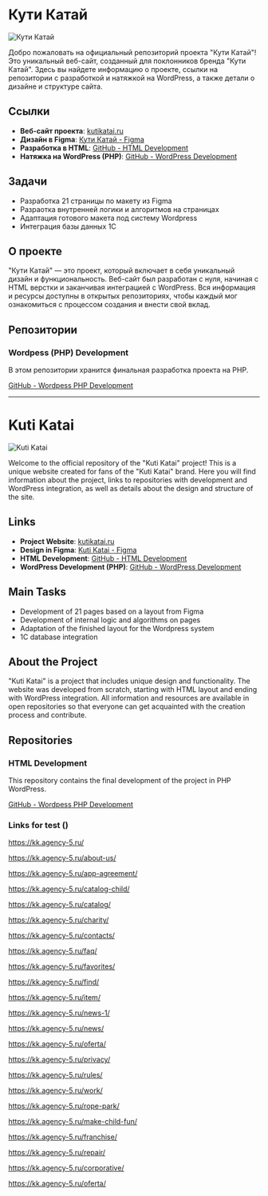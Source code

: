 # Кути Катай

![Кути Катай](https://kutikatai.ru/wp-content/themes/Kyti-katai/assets/assets/icon/logo-new-black.svg)

Добро пожаловать на официальный репозиторий проекта "Кути Катай"! Это уникальный веб-сайт, созданный для поклонников бренда "Кути Катай". Здесь вы найдете информацию о проекте, ссылки на репозитории с разработкой и натяжкой на WordPress, а также детали о дизайне и структуре сайта.

## Ссылки

- **Веб-сайт проекта**: [kutikatai.ru](https://kutikatai.ru/)
- **Дизайн в Figma**: [Кути Катай - Figma](https://www.figma.com/design/SpYuTiJPCuzNV4ZnpkNOnm/%D0%9A%D1%83%D1%82%D0%B8-%D0%9A%D0%B0%D1%82%D0%B0%D0%B9?node-id=2115-21356&t=NJu2X9wruh2SyO7n-0)
- **Разработка в HTML**: [GitHub - HTML Development](https://github.com/Ddonec/work-hard-chill-ride)
- **Натяжка на WordPress (PHP)**: [GitHub - WordPress Development](https://github.com/Ddonec/Legacy-PHP-work-KK-/tree/ed5ac980af62b3b48cc0c76dfb49b9ed47538701)

## Задачи

* Разработка 21 страницы по макету из Figma
* Разраотка внутренней логики и алгоритмов на страницах
* Адаптация готового макета под систему Wordpress
* Интеграция базы данных 1С


## О проекте

"Кути Катай" — это проект, который включает в себя уникальный дизайн и функциональность. Веб-сайт был разработан с нуля, начиная с HTML верстки и заканчивая интеграцией с WordPress. Вся информация и ресурсы доступны в открытых репозиториях, чтобы каждый мог ознакомиться с процессом создания и внести свой вклад.

## Репозитории

### Wordpess (PHP) Development

В этом репозитории хранится финальная разработка проекта на PHP.

[GitHub - Wordpess PHP Development](https://github.com/Ddonec/Legacy-PHP-work-KK-/)

---

# Kuti Katai

![Kuti Katai](https://kutikatai.ru/wp-content/themes/Kyti-katai/assets/assets/icon/logo-new-black.svg)

Welcome to the official repository of the "Kuti Katai" project! This is a unique website created for fans of the "Kuti Katai" brand. Here you will find information about the project, links to repositories with development and WordPress integration, as well as details about the design and structure of the site.

## Links

- **Project Website**: [kutikatai.ru](https://kutikatai.ru/)
- **Design in Figma**: [Kuti Katai - Figma](https://www.figma.com/design/SpYuTiJPCuzNV4ZnpkNOnm/%D0%9A%D1%83%D1%82%D0%B8-%D0%9A%D0%B0%D1%82%D0%B0%D0%B9?node-id=2115-21356&t=NJu2X9wruh2SyO7n-0)
- **HTML Development**: [GitHub - HTML Development](https://github.com/Ddonec/work-hard-chill-ride)
- **WordPress Development (PHP)**: [GitHub - WordPress Development](https://github.com/Ddonec/Legacy-PHP-work-KK-/tree/ed5ac980af62b3b48cc0c76dfb49b9ed47538701)

## Main Tasks

* Development of 21 pages based on a layout from Figma
* Development of internal logic and algorithms on pages
* Adaptation of the finished layout for the Wordpress system
* 1C database integration

## About the Project

"Kuti Katai" is a project that includes unique design and functionality. The website was developed from scratch, starting with HTML layout and ending with WordPress integration. All information and resources are available in open repositories so that everyone can get acquainted with the creation process and contribute.

## Repositories

### HTML Development

This repository contains the final development of the project in PHP WordPress.

[GitHub - Wordpess PHP Development](https://github.com/Ddonec/Legacy-PHP-work-KK-/)


### Links for test ()
https://kk.agency-5.ru/

https://kk.agency-5.ru/about-us/

https://kk.agency-5.ru/app-agreement/

https://kk.agency-5.ru/catalog-child/

https://kk.agency-5.ru/catalog/

https://kk.agency-5.ru/charity/

https://kk.agency-5.ru/contacts/

https://kk.agency-5.ru/faq/

https://kk.agency-5.ru/favorites/

https://kk.agency-5.ru/find/

https://kk.agency-5.ru/item/

https://kk.agency-5.ru/news-1/

https://kk.agency-5.ru/news/

https://kk.agency-5.ru/oferta/

https://kk.agency-5.ru/privacy/

https://kk.agency-5.ru/rules/

https://kk.agency-5.ru/work/

https://kk.agency-5.ru/rope-park/

https://kk.agency-5.ru/make-child-fun/

https://kk.agency-5.ru/franchise/

https://kk.agency-5.ru/repair/

https://kk.agency-5.ru/corporative/

https://kk.agency-5.ru/oferta/